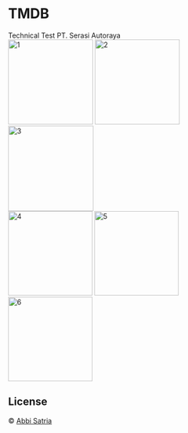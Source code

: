 # TMDB

Technical Test PT. Serasi Autoraya
<br />
<img width="173" alt="1" src="https://user-images.githubusercontent.com/62535100/163233814-0da6f0af-23d3-40bf-b773-36572667561a.png">
<img width="173" alt="2" src="https://user-images.githubusercontent.com/62535100/163233936-190e0680-8366-450b-add0-cddfdbb2b0a1.png">
<img width="174" alt="3" src="https://user-images.githubusercontent.com/62535100/163233988-3e69b7c1-a585-4c47-bfd2-5c413999cebd.png">
<br />
<img width="172" alt="4" src="https://user-images.githubusercontent.com/62535100/163234432-20883459-d0f6-40c8-a347-4ced47c72eec.png">
<img width="172" alt="5" src="https://user-images.githubusercontent.com/62535100/163234067-652e2dea-0b7d-4d17-90c5-a459b093bb9c.png">
<img width="172" alt="6" src="https://user-images.githubusercontent.com/62535100/163234107-7961f11e-d41e-4a91-b872-c015d439c0f9.png">


## License

© [Abbi Satria](https://gist.github.com/abbisatria)
